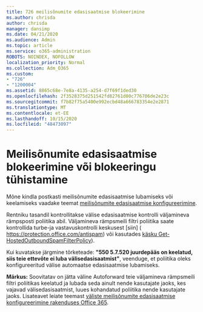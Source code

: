 ```yaml
---
title: 726 meilisõnumite edasisaatmise blokeerimine
ms.author: chrisda
author: chrisda
manager: dansimp
ms.date: 04/21/2020
ms.audience: Admin
ms.topic: article
ms.service: o365-administration
ROBOTS: NOINDEX, NOFOLLOW
localization_priority: Normal
ms.collection: Adm_O365
ms.custom:
- "726"
- "1200004"
ms.assetid: 8865c68e-7e8a-4135-a254-d7f69f1ded30
ms.openlocfilehash: 2f3528375d251542fd82761d00c776706de2e23c
ms.sourcegitcommit: f7b82f75a5400e992ecbd48a666783354e2e2871
ms.translationtype: MT
ms.contentlocale: et-EE
ms.lasthandoff: 10/15/2020
ms.locfileid: "48473097"
---
```

# <a name="blocking-or-unblocking-email-forwarding"></a>Meilisõnumite edasisaatmise blokeerimine või blokeeringu tühistamine

Mõne kindla postkasti meilisõnumite edasisaatmise lubamiseks või keelamiseks vaadake teemat [meilisõnumite edasisaatmise konfigureerimine](https://docs.microsoft.com/microsoft-365/admin/email/configure-email-forwarding).

Rentniku tasandil kontrollitakse välise edasisaatmise kontrolli väljamineva rämpsposti poliitika abil. Väljamineva rämpsmeili filtri poliitika saate kontrollida turbe-ja vastavuskontrolli keskusest [siin] ( https://protection.office.com/antispam) või kasutades [käsku Get-HostedOutboundSpamFilterPolicy](https://docs.microsoft.com/powershell/module/exchange/get-hostedoutboundspamfilterpolicy)).

Kui kuvatakse järgmine tõrketeade: **"550 5.7.520 juurdepääs on keelatud, siis teie ettevõte ei luba välisedasisaatmist"**, veenduge, et poliitika oleks konfigureeritud välise automaatse edasisaatmise lubamiseks.

**Märkus:** Soovitatav on jätta väline Autoforward teie väljamineva rämpsmeili filtri poliitikas keelatud ja lubada seda ainult nende kasutajate jaoks, kes vajavad välisedasisaatmist, luues kohandatud poliitika nende kasutajate jaoks. Lisateavet leiate teemast [väliste meilisõnumite edasisaatmise konfigureerimine rakenduses Office 365](https://docs.microsoft.com/microsoft-365/security/office-365-security/external-email-forwarding).